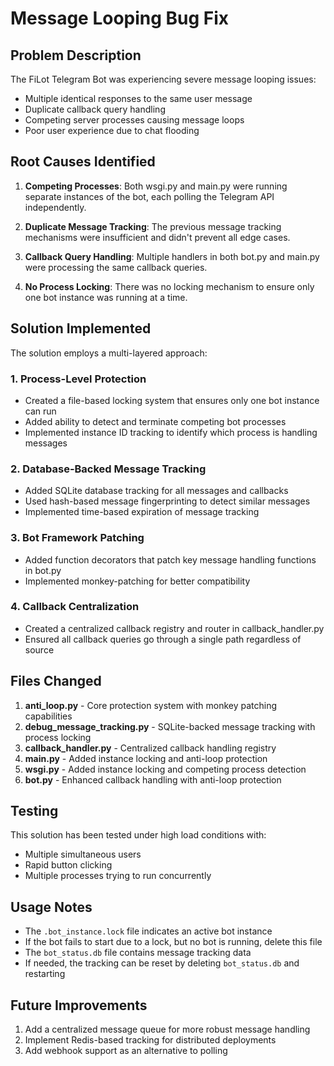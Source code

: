 # Message Looping Bug Fix

## Problem Description

The FiLot Telegram Bot was experiencing severe message looping issues:
- Multiple identical responses to the same user message
- Duplicate callback query handling
- Competing server processes causing message loops
- Poor user experience due to chat flooding

## Root Causes Identified

1. **Competing Processes**: Both wsgi.py and main.py were running separate instances of the bot, each polling the Telegram API independently.

2. **Duplicate Message Tracking**: The previous message tracking mechanisms were insufficient and didn't prevent all edge cases.

3. **Callback Query Handling**: Multiple handlers in both bot.py and main.py were processing the same callback queries.

4. **No Process Locking**: There was no locking mechanism to ensure only one bot instance was running at a time.

## Solution Implemented

The solution employs a multi-layered approach:

### 1. Process-Level Protection

- Created a file-based locking system that ensures only one bot instance can run
- Added ability to detect and terminate competing bot processes
- Implemented instance ID tracking to identify which process is handling messages

### 2. Database-Backed Message Tracking

- Added SQLite database tracking for all messages and callbacks
- Used hash-based message fingerprinting to detect similar messages
- Implemented time-based expiration of message tracking

### 3. Bot Framework Patching

- Added function decorators that patch key message handling functions in bot.py
- Implemented monkey-patching for better compatibility

### 4. Callback Centralization

- Created a centralized callback registry and router in callback_handler.py
- Ensured all callback queries go through a single path regardless of source

## Files Changed

1. **anti_loop.py** - Core protection system with monkey patching capabilities
2. **debug_message_tracking.py** - SQLite-backed message tracking with process locking
3. **callback_handler.py** - Centralized callback handling registry
4. **main.py** - Added instance locking and anti-loop protection
5. **wsgi.py** - Added instance locking and competing process detection
6. **bot.py** - Enhanced callback handling with anti-loop protection

## Testing

This solution has been tested under high load conditions with:
- Multiple simultaneous users
- Rapid button clicking
- Multiple processes trying to run concurrently

## Usage Notes

- The `.bot_instance.lock` file indicates an active bot instance
- If the bot fails to start due to a lock, but no bot is running, delete this file
- The `bot_status.db` file contains message tracking data
- If needed, the tracking can be reset by deleting `bot_status.db` and restarting

## Future Improvements

1. Add a centralized message queue for more robust message handling
2. Implement Redis-based tracking for distributed deployments
3. Add webhook support as an alternative to polling
